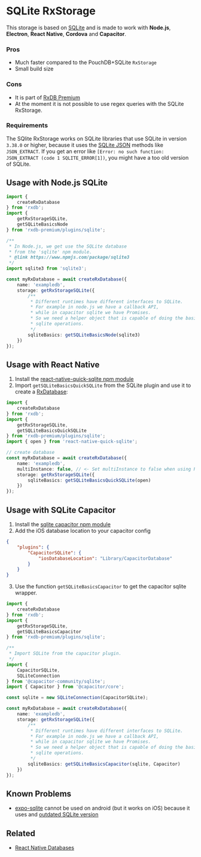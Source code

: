 # SQLite RxStorage

This storage is based on [SQLite](https://www.sqlite.org/index.html) and is made to work with **Node.js**, **Electron**, **React Native**, **Cordova** and **Capacitor**.


### Pros

- Much faster compared to the PouchDB+SQLite `RxStorage`
- Small build size

### Cons

- It is part of [RxDB Premium](./premium.md)
- At the moment it is not possible to use regex queries with the SQLite RxStorage.

### Requirements

The SQlite RxStorage works on SQLite libraries that use SQLite in version `3.38.0` or higher, because it uses the [SQLite JSON](https://www.sqlite.org/json1.html) methods like `JSON_EXTRACT`. If you get an error like `[Error: no such function: JSON_EXTRACT (code 1 SQLITE_ERROR[1])`, you might have a too old version of SQLite.

## Usage with **Node.js SQLite**

```ts
import {
    createRxDatabase
} from 'rxdb';
import {
    getRxStorageSQLite,
    getSQLiteBasicsNode
} from 'rxdb-premium/plugins/sqlite';

/**
 * In Node.js, we get use the SQLite database
 * from the 'sqlite' npm module.
 * @link https://www.npmjs.com/package/sqlite3
 */
import sqlite3 from 'sqlite3';

const myRxDatabase = await createRxDatabase({
    name: 'exampledb',
    storage: getRxStorageSQLite({
        /**
         * Different runtimes have different interfaces to SQLite.
         * For example in node.js we have a callback API,
         * while in capacitor sqlite we have Promises.
         * So we need a helper object that is capable of doing the basic
         * sqlite operations.
         */
        sqliteBasics: getSQLiteBasicsNode(sqlite3)
    })
});
```

## Usage with **React Native**

1. Install the [react-native-quick-sqlite npm module](https://www.npmjs.com/package/react-native-quick-sqlite)
2. Import `getSQLiteBasicsQuickSQLite` from the SQLite plugin and use it to create a [RxDatabase](./rx-database.md):

```ts
import {
    createRxDatabase
} from 'rxdb';
import {
    getRxStorageSQLite,
    getSQLiteBasicsQuickSQLite
} from 'rxdb-premium/plugins/sqlite';
import { open } from 'react-native-quick-sqlite';

// create database
const myRxDatabase = await createRxDatabase({
    name: 'exampledb',
    multiInstance: false, // <- Set multiInstance to false when using RxDB in React Native
    storage: getRxStorageSQLite({
        sqliteBasics: getSQLiteBasicsQuickSQLite(open)
    })
});
```


## Usage with **SQLite Capacitor**

1. Install the [sqlite capacitor npm module](https://github.com/capacitor-community/sqlite)
2. Add the iOS database location to your capacitor config

```json
{
    "plugins": {
        "CapacitorSQLite": {
            "iosDatabaseLocation": "Library/CapacitorDatabase"
        }
    }
}
```

3. Use the function `getSQLiteBasicsCapacitor` to get the capacitor sqlite wrapper.


```ts
import {
    createRxDatabase
} from 'rxdb';
import {
    getRxStorageSQLite,
    getSQLiteBasicsCapacitor
} from 'rxdb-premium/plugins/sqlite';

/**
 * Import SQLite from the capacitor plugin.
 */
import {
    CapacitorSQLite,
    SQLiteConnection
} from '@capacitor-community/sqlite';
import { Capacitor } from '@capacitor/core';

const sqlite = new SQLiteConnection(CapacitorSQLite);

const myRxDatabase = await createRxDatabase({
    name: 'exampledb',
    storage: getRxStorageSQLite({
        /**
         * Different runtimes have different interfaces to SQLite.
         * For example in node.js we have a callback API,
         * while in capacitor sqlite we have Promises.
         * So we need a helper object that is capable of doing the basic
         * sqlite operations.
         */
        sqliteBasics: getSQLiteBasicsCapacitor(sqlite, Capacitor)
    })
});
```


## Known Problems

- [expo-sqlite](https://www.npmjs.com/package/expo-sqlite) cannot be used on android (but it works on iOS) because it uses and [outdated SQLite version](https://expo.canny.io/feature-requests/p/expo-sqlite-ship-newer-sqlite3-version-on-android)


## Related
- [React Native Databases](./react-native-database.md)
